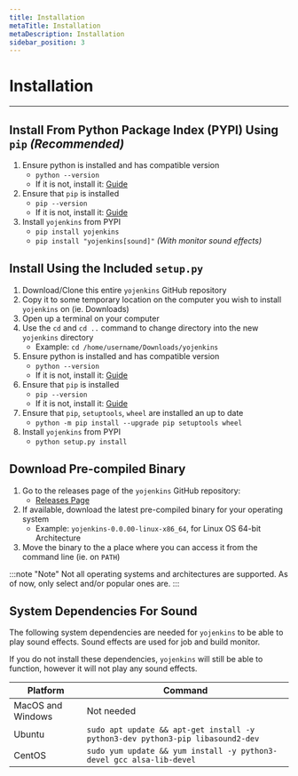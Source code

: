 ```yaml
---
title: Installation
metaTitle: Installation
metaDescription: Installation
sidebar_position: 3
---
```


# Installation

---

## Install From Python Package Index (PYPI) Using `pip` _(Recommended)_

1.  Ensure python is installed and has compatible version
    - `python --version`
    - If it is not, install it: [Guide](https://realpython.com/installing-python/)
2.  Ensure that `pip` is installed
    - `pip --version`
    - If it is not, install it: [Guide](https://pip.pypa.io/en/stable/installation/)
3.  Install `yojenkins` from PYPI
    - `pip install yojenkins`
    - `pip install "yojenkins[sound]"` _(With monitor sound effects)_

## Install Using the Included `setup.py`

1. Download/Clone this entire `yojenkins` GitHub repository
2. Copy it to some temporary location on the computer you wish to install `yojenkins` on (ie. Downloads)
3. Open up a terminal on your computer
4. Use the `cd` and `cd ..` command to change directory into the new `yojenkins` directory
   - Example: `cd /home/username/Downloads/yojenkins`
5. Ensure python is installed and has compatible version
   - `python --version`
   - If it is not, install it: [Guide](https://realpython.com/installing-python/)
6. Ensure that `pip` is installed
   - `pip --version`
   - If it is not, install it: [Guide](https://pip.pypa.io/en/stable/installation/)
7. Ensure that `pip`, `setuptools`, `wheel` are installed an up to date
   - `python -m pip install --upgrade pip setuptools wheel`
8. Install `yojenkins` from PYPI
   - `python setup.py install`

## Download Pre-compiled Binary

1. Go to the releases page of the `yojenkins` GitHub repository:
   - [Releases Page](https://github.com/ismet55555/yojenkins/releases)
2. If available, download the latest pre-compiled binary for your operating system
   - Example: `yojenkins-0.0.00-linux-x86_64`, for Linux OS 64-bit Architecture
3. Move the binary to the a place where you can access it from the command line (ie. on `PATH`)

:::note "Note"
Not all operating systems and architectures are supported.
As of now, only select and/or popular ones are.
:::

## System Dependencies For Sound

The following system dependencies are needed for `yojenkins` to be able to play sound effects.
Sound effects are used for job and build monitor.

If you do not install these dependencies, `yojenkins` will still be able to function,
however it will not play any sound effects.

| Platform          | Command                                                                        |
| ----------------- | ------------------------------------------------------------------------------ |
| MacOS and Windows | Not needed                                                                     |
| Ubuntu            | `sudo apt update && apt-get install -y python3-dev python3-pip libasound2-dev` |
| CentOS            | `sudo yum update && yum install -y python3-devel gcc alsa-lib-devel`           |
